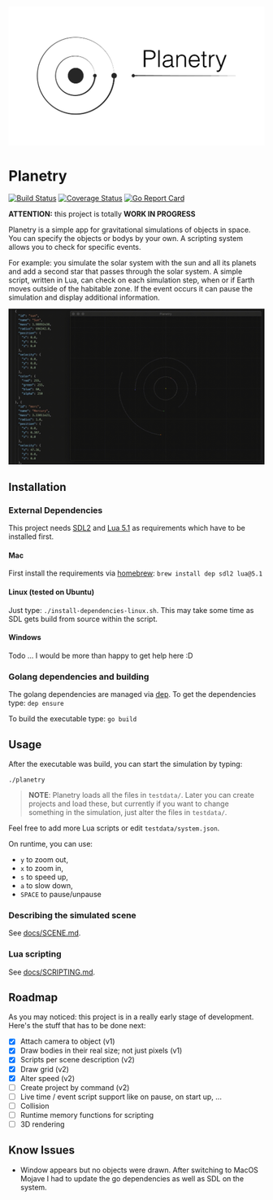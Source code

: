 ![planetry logo](./docs/logo-01.png "planetry logo")

# Planetry

[![Build Status](https://travis-ci.org/szll/planetry.svg?branch=master)](https://travis-ci.org/szll/planetry)
[![Coverage Status](https://coveralls.io/repos/github/szll/planetry/badge.svg?branch=master)](https://coveralls.io/github/szll/planetry?branch=master)
[![Go Report Card](https://goreportcard.com/badge/github.com/szll/planetry)](https://goreportcard.com/report/github.com/szll/planetry)

**ATTENTION:** this project is totally **WORK IN PROGRESS**

Planetry is a simple app for gravitational simulations of objects in space. You can specify the objects or bodys by your own. A scripting system allows you to check for specific events.

For example: you simulate the solar system with the sun and all its planets and add a second star that passes through the solar system. A simple script, written in Lua, can check on each simulation step, when or if Earth moves outside of the habitable zone. If the event occurs it can pause the simulation and display additional information.

![planetry](./docs/scene.gif "planetry")

## Installation

### External Dependencies

This project needs [SDL2](https://www.libsdl.org) and [Lua 5.1](https://www.lua.org/manual/5.1/) as requirements which have to be installed first.

#### Mac

First install the requirements via [homebrew](https://brew.sh): `brew install dep sdl2 lua@5.1`

#### Linux (tested on Ubuntu)

Just type: `./install-dependencies-linux.sh`. This may take some time as SDL gets build from source within the script.

#### Windows

Todo ... I would be more than happy to get help here :D

### Golang dependencies and building

The golang dependencies are managed via [dep](https://github.com/golang/dep). To get the dependencies type: `dep ensure`

To build the executable type: `go build`

## Usage

After the executable was build, you can start the simulation by typing:

```
./planetry
```

> **NOTE**: Planetry loads all the files in `testdata/`. Later you can create projects and load these, but currently if you want to change something in the simulation, just alter the files in `testdata/`.

Feel free to add more Lua scripts or edit `testdata/system.json`.

On runtime, you can use:
 - `y` to zoom out,
 - `x` to zoom in,
 - `s` to speed up,
 - `a` to slow down,
 - `SPACE` to pause/unpause

### Describing the simulated scene

See [docs/SCENE.md](docs/SCENE.md).

### Lua scripting

See [docs/SCRIPTING.md](docs/SCRIPTING.md).

## Roadmap

As you may noticed: this project is in a really early stage of development. Here's the stuff that has to be done next:

- [x] Attach camera to object (v1)
- [x] Draw bodies in their real size; not just pixels (v1)
- [x] Scripts per scene description (v2)
- [x] Draw grid (v2)
- [x] Alter speed (v2)
- [ ] Create project by command (v2)
- [ ] Live time / event script support like on pause, on start up, ...
- [ ] Collision
- [ ] Runtime memory functions for scripting
- [ ] 3D rendering

## Know Issues

- Window appears but no objects were drawn. After switching to MacOS Mojave I had to update the go dependencies as well as SDL on the system.
